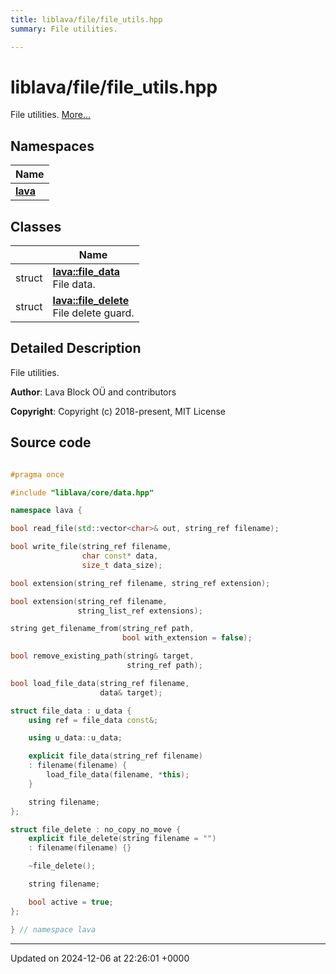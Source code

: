 ```yaml
---
title: liblava/file/file_utils.hpp
summary: File utilities. 

---
```


# liblava/file/file_utils.hpp

File utilities.  [More...](#detailed-description)

## Namespaces

| Name           |
| -------------- |
| **[lava](/_doxybook/Namespaces/namespacelava.md)**  |

## Classes

|                | Name           |
| -------------- | -------------- |
| struct | **[lava::file_data](/_doxybook/Classes/structlava_1_1file__data.md)** <br>File data.  |
| struct | **[lava::file_delete](/_doxybook/Classes/structlava_1_1file__delete.md)** <br>File delete guard.  |

## Detailed Description

File utilities. 

**Author**: Lava Block OÜ and contributors 

**Copyright**: Copyright (c) 2018-present, MIT License 



## Source code

```cpp

#pragma once

#include "liblava/core/data.hpp"

namespace lava {

bool read_file(std::vector<char>& out, string_ref filename);

bool write_file(string_ref filename,
                char const* data,
                size_t data_size);

bool extension(string_ref filename, string_ref extension);

bool extension(string_ref filename,
               string_list_ref extensions);

string get_filename_from(string_ref path,
                         bool with_extension = false);

bool remove_existing_path(string& target,
                          string_ref path);

bool load_file_data(string_ref filename,
                    data& target);

struct file_data : u_data {
    using ref = file_data const&;

    using u_data::u_data;

    explicit file_data(string_ref filename)
    : filename(filename) {
        load_file_data(filename, *this);
    }

    string filename;
};

struct file_delete : no_copy_no_move {
    explicit file_delete(string filename = "")
    : filename(filename) {}

    ~file_delete();

    string filename;

    bool active = true;
};

} // namespace lava
```


-------------------------------

Updated on 2024-12-06 at 22:26:01 +0000
